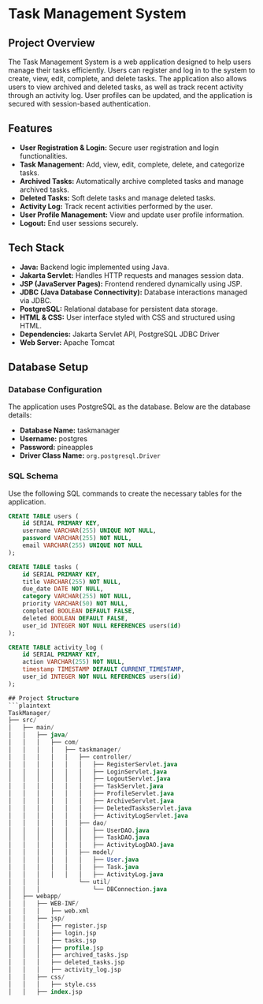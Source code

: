 # Task Management System

## Project Overview

The Task Management System is a web application designed to help users manage their tasks efficiently. Users can register and log in to the system to create, view, edit, complete, and delete tasks. The application also allows users to view archived and deleted tasks, as well as track recent activity through an activity log. User profiles can be updated, and the application is secured with session-based authentication.

## Features

- **User Registration & Login:** Secure user registration and login functionalities.
- **Task Management:** Add, view, edit, complete, delete, and categorize tasks.
- **Archived Tasks:** Automatically archive completed tasks and manage archived tasks.
- **Deleted Tasks:** Soft delete tasks and manage deleted tasks.
- **Activity Log:** Track recent activities performed by the user.
- **User Profile Management:** View and update user profile information.
- **Logout:** End user sessions securely.

## Tech Stack

- **Java:** Backend logic implemented using Java.
- **Jakarta Servlet:** Handles HTTP requests and manages session data.
- **JSP (JavaServer Pages):** Frontend rendered dynamically using JSP.
- **JDBC (Java Database Connectivity):** Database interactions managed via JDBC.
- **PostgreSQL:** Relational database for persistent data storage.
- **HTML & CSS:** User interface styled with CSS and structured using HTML.
- **Dependencies:** Jakarta Servlet API, PostgreSQL JDBC Driver
- **Web Server:** Apache Tomcat

## Database Setup

### Database Configuration
The application uses PostgreSQL as the database. Below are the database details:

- **Database Name:** taskmanager
- **Username:** postgres
- **Password:** pineapples
- **Driver Class Name:** `org.postgresql.Driver`

### SQL Schema
Use the following SQL commands to create the necessary tables for the application.

```sql
CREATE TABLE users (
    id SERIAL PRIMARY KEY,
    username VARCHAR(255) UNIQUE NOT NULL,
    password VARCHAR(255) NOT NULL,
    email VARCHAR(255) UNIQUE NOT NULL
);

CREATE TABLE tasks (
    id SERIAL PRIMARY KEY,
    title VARCHAR(255) NOT NULL,
    due_date DATE NOT NULL,
    category VARCHAR(255) NOT NULL,
    priority VARCHAR(50) NOT NULL,
    completed BOOLEAN DEFAULT FALSE,
    deleted BOOLEAN DEFAULT FALSE,
    user_id INTEGER NOT NULL REFERENCES users(id)
);

CREATE TABLE activity_log (
    id SERIAL PRIMARY KEY,
    action VARCHAR(255) NOT NULL,
    timestamp TIMESTAMP DEFAULT CURRENT_TIMESTAMP,
    user_id INTEGER NOT NULL REFERENCES users(id)
);

## Project Structure
```plaintext
TaskManager/
├── src/
│   ├── main/
│   │   ├── java/
│   │   │   ├── com/
│   │   │   │   ├── taskmanager/
│   │   │   │   │   ├── controller/
│   │   │   │   │   │   ├── RegisterServlet.java
│   │   │   │   │   │   ├── LoginServlet.java
│   │   │   │   │   │   ├── LogoutServlet.java
│   │   │   │   │   │   ├── TaskServlet.java
│   │   │   │   │   │   ├── ProfileServlet.java
│   │   │   │   │   │   ├── ArchiveServlet.java
│   │   │   │   │   │   ├── DeletedTasksServlet.java
│   │   │   │   │   │   ├── ActivityLogServlet.java
│   │   │   │   │   ├── dao/
│   │   │   │   │   │   ├── UserDAO.java
│   │   │   │   │   │   ├── TaskDAO.java
│   │   │   │   │   │   ├── ActivityLogDAO.java
│   │   │   │   │   ├── model/
│   │   │   │   │   │   ├── User.java
│   │   │   │   │   │   ├── Task.java
│   │   │   │   │   │   ├── ActivityLog.java
│   │   │           └── util/
│   │   │               └── DBConnection.java
│   ├── webapp/
│   │   ├── WEB-INF/
│   │   │   ├── web.xml
│   │   ├── jsp/
│   │   │   ├── register.jsp
│   │   │   ├── login.jsp
│   │   │   ├── tasks.jsp
│   │   │   ├── profile.jsp
│   │   │   ├── archived_tasks.jsp
│   │   │   ├── deleted_tasks.jsp
│   │   │   ├── activity_log.jsp
│   │   ├── css/
│   │   │   ├── style.css
│   │   ├── index.jsp
